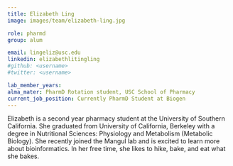 ```yaml
---
title: Elizabeth Ling
image: images/team/elizabeth-ling.jpg

role: pharmd
group: alum

email: lingeliz@usc.edu
linkedin: elizabethlitingling
#github: <username>
#twitter: <username>

lab_member_years:
alma_mater: PharmD Rotation student, USC School of Pharmacy
current_job_position: Currently PharmD Student at Biogen
---
```


Elizabeth is a second year pharmacy student at the University of Southern California.
She graduated from University of California, Berkeley with a degree in Nutritional Sciences: Physiology and Metabolism (Metabolic Biology). 
She recently joined the Mangul lab and is excited to learn more about bioinformatics. 
In her free time, she likes to hike, bake, and eat what she bakes. 
